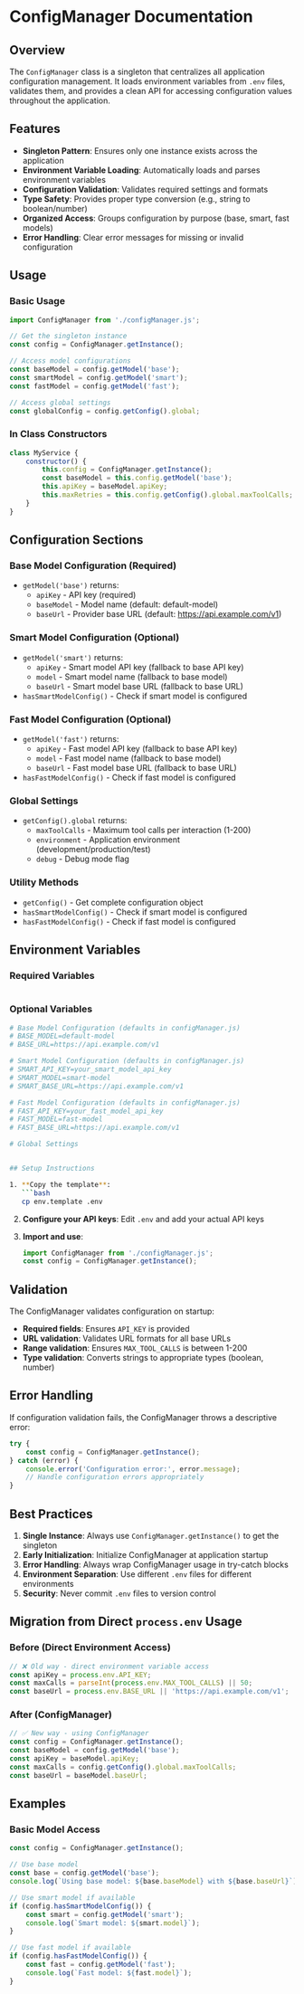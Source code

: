# ConfigManager Documentation

## Overview

The `ConfigManager` class is a singleton that centralizes all application configuration management. It loads environment variables from `.env` files, validates them, and provides a clean API for accessing configuration values throughout the application.

## Features

- **Singleton Pattern**: Ensures only one instance exists across the application
- **Environment Variable Loading**: Automatically loads and parses environment variables
- **Configuration Validation**: Validates required settings and formats
- **Type Safety**: Provides proper type conversion (e.g., string to boolean/number)
- **Organized Access**: Groups configuration by purpose (base, smart, fast models)
- **Error Handling**: Clear error messages for missing or invalid configuration

## Usage

### Basic Usage

```javascript
import ConfigManager from './configManager.js';

// Get the singleton instance
const config = ConfigManager.getInstance();

// Access model configurations
const baseModel = config.getModel('base');
const smartModel = config.getModel('smart');
const fastModel = config.getModel('fast');

// Access global settings
const globalConfig = config.getConfig().global;
```

### In Class Constructors

```javascript
class MyService {
    constructor() {
        this.config = ConfigManager.getInstance();
        const baseModel = this.config.getModel('base');
        this.apiKey = baseModel.apiKey;
        this.maxRetries = this.config.getConfig().global.maxToolCalls;
    }
}
```

## Configuration Sections

### Base Model Configuration (Required)

- `getModel('base')` returns:
    - `apiKey` - API key (required)
    - `baseModel` - Model name (default: default-model)
    - `baseUrl` - Provider base URL (default: https://api.example.com/v1)

### Smart Model Configuration (Optional)

- `getModel('smart')` returns:
    - `apiKey` - Smart model API key (fallback to base API key)
    - `model` - Smart model name (fallback to base model)
    - `baseUrl` - Smart model base URL (fallback to base URL)
- `hasSmartModelConfig()` - Check if smart model is configured

### Fast Model Configuration (Optional)

- `getModel('fast')` returns:
    - `apiKey` - Fast model API key (fallback to base API key)
    - `model` - Fast model name (fallback to base model)
    - `baseUrl` - Fast model base URL (fallback to base URL)
- `hasFastModelConfig()` - Check if fast model is configured

### Global Settings

- `getConfig().global` returns:
    - `maxToolCalls` - Maximum tool calls per interaction (1-200)
    - `environment` - Application environment (development/production/test)
    - `debug` - Debug mode flag

### Utility Methods

- `getConfig()` - Get complete configuration object
- `hasSmartModelConfig()` - Check if smart model is configured
- `hasFastModelConfig()` - Check if fast model is configured

## Environment Variables

### Required Variables

```bash

```

### Optional Variables

````bash
# Base Model Configuration (defaults in configManager.js)
# BASE_MODEL=default-model
# BASE_URL=https://api.example.com/v1

# Smart Model Configuration (defaults in configManager.js)
# SMART_API_KEY=your_smart_model_api_key
# SMART_MODEL=smart-model
# SMART_BASE_URL=https://api.example.com/v1

# Fast Model Configuration (defaults in configManager.js)
# FAST_API_KEY=your_fast_model_api_key
# FAST_MODEL=fast-model
# FAST_BASE_URL=https://api.example.com/v1

# Global Settings


## Setup Instructions

1. **Copy the template**:
   ```bash
   cp env.template .env
````

2. **Configure your API keys**:
   Edit `.env` and add your actual API keys

3. **Import and use**:
    ```javascript
    import ConfigManager from './configManager.js';
    const config = ConfigManager.getInstance();
    ```

## Validation

The ConfigManager validates configuration on startup:

- **Required fields**: Ensures `API_KEY` is provided
- **URL validation**: Validates URL formats for all base URLs
- **Range validation**: Ensures `MAX_TOOL_CALLS` is between 1-200
- **Type validation**: Converts strings to appropriate types (boolean, number)

## Error Handling

If configuration validation fails, the ConfigManager throws a descriptive error:

```javascript
try {
    const config = ConfigManager.getInstance();
} catch (error) {
    console.error('Configuration error:', error.message);
    // Handle configuration errors appropriately
}
```

## Best Practices

1. **Single Instance**: Always use `ConfigManager.getInstance()` to get the singleton
2. **Early Initialization**: Initialize ConfigManager at application startup
3. **Error Handling**: Always wrap ConfigManager usage in try-catch blocks
4. **Environment Separation**: Use different `.env` files for different environments
5. **Security**: Never commit `.env` files to version control

## Migration from Direct `process.env` Usage

### Before (Direct Environment Access)

```javascript
// ❌ Old way - direct environment variable access
const apiKey = process.env.API_KEY;
const maxCalls = parseInt(process.env.MAX_TOOL_CALLS) || 50;
const baseUrl = process.env.BASE_URL || 'https://api.example.com/v1';
```

### After (ConfigManager)

```javascript
// ✅ New way - using ConfigManager
const config = ConfigManager.getInstance();
const baseModel = config.getModel('base');
const apiKey = baseModel.apiKey;
const maxCalls = config.getConfig().global.maxToolCalls;
const baseUrl = baseModel.baseUrl;
```

## Examples

### Basic Model Access

```javascript
const config = ConfigManager.getInstance();

// Use base model
const base = config.getModel('base');
console.log(`Using base model: ${base.baseModel} with ${base.baseUrl}`);

// Use smart model if available
if (config.hasSmartModelConfig()) {
    const smart = config.getModel('smart');
    console.log(`Smart model: ${smart.model}`);
}

// Use fast model if available
if (config.hasFastModelConfig()) {
    const fast = config.getModel('fast');
    console.log(`Fast model: ${fast.model}`);
}
```
